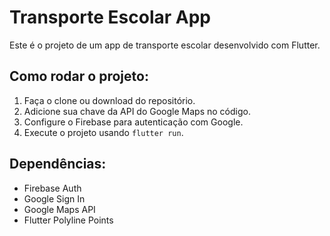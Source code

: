 # Transporte Escolar App
Este é o projeto de um app de transporte escolar desenvolvido com Flutter.

## Como rodar o projeto:
1. Faça o clone ou download do repositório.
2. Adicione sua chave da API do Google Maps no código.
3. Configure o Firebase para autenticação com Google.
4. Execute o projeto usando `flutter run`.

## Dependências:
- Firebase Auth
- Google Sign In
- Google Maps API
- Flutter Polyline Points
